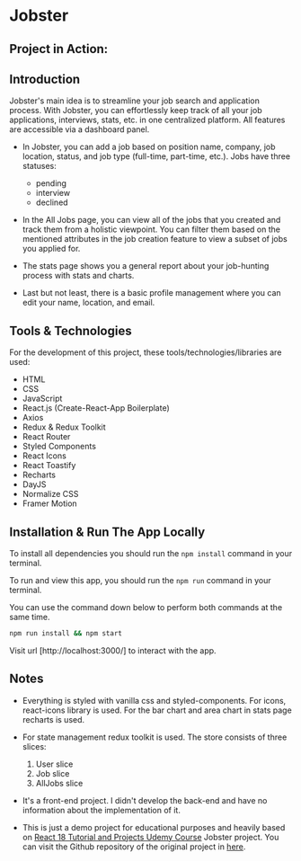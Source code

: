 # Jobster

## Project in Action:

## Introduction

Jobster's main idea is to streamline your job search and application process. With Jobster, you can effortlessly keep track of all your job applications, interviews, stats, etc. in one centralized platform.
All features are accessible via a dashboard panel.

- In Jobster, you can add a job based on position name, company, job location, status, and job type (full-time, part-time, etc.).
  Jobs have three statuses:

  - pending
  - interview
  - declined

- In the All Jobs page, you can view all of the jobs that you created and track them from a holistic viewpoint. You can filter them based on the mentioned attributes in the job creation feature to view a subset of jobs you applied for.
- The stats page shows you a general report about your job-hunting process with stats and charts.
- Last but not least, there is a basic profile management where you can edit your name, location, and email.

## Tools & Technologies

For the development of this project, these tools/technologies/libraries are used:

- HTML
- CSS
- JavaScript
- React.js (Create-React-App Boilerplate)
- Axios
- Redux & Redux Toolkit
- React Router
- Styled Components
- React Icons
- React Toastify
- Recharts
- DayJS
- Normalize CSS
- Framer Motion

## Installation & Run The App Locally

To install all dependencies you should run the `npm install` command in your terminal.

To run and view this app, you should run the `npm run` command in your terminal.

You can use the command down below to perform both commands at the same time.

```sh
npm run install && npm start
```

Visit url [http://localhost:3000/] to interact with the app.

## Notes

- Everything is styled with vanilla css and styled-components. For icons, react-icons library is used. For the bar chart and area chart in stats page recharts is used.

- For state management redux toolkit is used. The store consists of three slices:

  1. User slice
  2. Job slice
  3. AllJobs slice

- It's a front-end project. I didn't develop the back-end and have no information about the implementation of it.

- This is just a demo project for educational purposes and heavily based on [React 18 Tutorial and Projects Udemy Course](https://www.udemy.com/course/react-tutorial-and-projects-course/?referralCode=FEE6A921AF07E2563CEF) Jobster project. You can visit the Github repository of the original project in [here](https://github.com/john-smilga/redux-toolkit-jobster).
